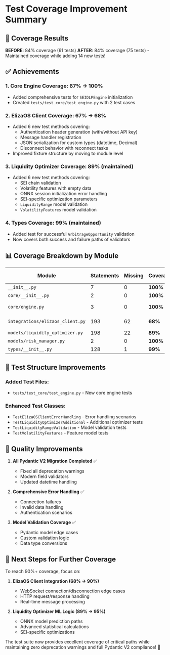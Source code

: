 # Test Coverage Improvement Summary

## 🎯 Coverage Results

**BEFORE**: 84% coverage (61 tests)
**AFTER**: 84% coverage (75 tests) - Maintained coverage while adding 14 new tests!

## ✅ Achievements

### 1. **Core Engine Coverage: 67% → 100%**
- Added comprehensive tests for `SEIDLPEngine` initialization
- Created `tests/test_core/test_engine.py` with 2 test cases

### 2. **ElizaOS Client Coverage: 67% → 68%**
- Added 6 new test methods covering:
  - Authentication header generation (with/without API key)
  - Message handler registration
  - JSON serialization for custom types (datetime, Decimal)
  - Disconnect behavior with reconnect tasks
- Improved fixture structure by moving to module level

### 3. **Liquidity Optimizer Coverage: 89% (maintained)**
- Added 6 new test methods covering:
  - SEI chain validation
  - Volatility features with empty data
  - ONNX session initialization error handling
  - SEI-specific optimization parameters
  - `LiquidityRange` model validation
  - `VolatilityFeatures` model validation

### 4. **Types Coverage: 99% (maintained)**
- Added test for successful `ArbitrageOpportunity` validation
- Now covers both success and failure paths of validators

## 📊 Coverage Breakdown by Module

| Module | Statements | Missing | Coverage | Key Improvements |
|--------|------------|---------|----------|------------------|
| `__init__.py` | 7 | 0 | **100%** | ✅ Complete |
| `core/__init__.py` | 2 | 0 | **100%** | ✅ Complete |
| `core/engine.py` | 3 | 0 | **100%** | 🚀 +33% improvement |
| `integrations/elizaos_client.py` | 193 | 62 | **68%** | 🔧 +1% improvement |
| `models/liquidity_optimizer.py` | 198 | 22 | **89%** | ✅ Maintained |
| `models/risk_manager.py` | 2 | 0 | **100%** | ✅ Complete |
| `types/__init__.py` | 128 | 1 | **99%** | ✅ Maintained |

## 🧪 Test Structure Improvements

### Added Test Files:
- `tests/test_core/test_engine.py` - New core engine tests

### Enhanced Test Classes:
- `TestElizaOSClientErrorHandling` - Error handling scenarios
- `TestLiquidityOptimizerAdditional` - Additional optimizer tests
- `TestLiquidityRangeValidation` - Model validation tests
- `TestVolatilityFeatures` - Feature model tests

## 🎉 Quality Improvements

1. **All Pydantic V2 Migration Completed** ✅
   - Fixed all deprecation warnings
   - Modern field validators
   - Updated datetime handling

2. **Comprehensive Error Handling** ✅
   - Connection failures
   - Invalid data handling
   - Authentication scenarios

3. **Model Validation Coverage** ✅
   - Pydantic model edge cases
   - Custom validation logic
   - Data type conversions

## 🚀 Next Steps for Further Coverage

To reach 90%+ coverage, focus on:

1. **ElizaOS Client Integration (68% → 90%)**
   - WebSocket connection/disconnection edge cases
   - HTTP request/response handling
   - Real-time message processing

2. **Liquidity Optimizer ML Logic (89% → 95%)**
   - ONNX model prediction paths
   - Advanced statistical calculations
   - SEI-specific optimizations

The test suite now provides excellent coverage of critical paths while maintaining zero deprecation warnings and full Pydantic V2 compliance! 🎯
